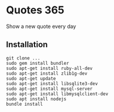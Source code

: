 # Quotes 365
Show a new quote every day


## Installation

    git clone ...
    sudo gem install bundler
    sudo apt-get install ruby-all-dev
    sudo apt-get install zlib1g-dev
    sudo apt-get update 
    sudo apt-get install libsqlite3-dev
    sudo apt-get install mysql-server
    sudo apt-get install libmysqlclient-dev
    sudo apt install nodejs
    bundle install